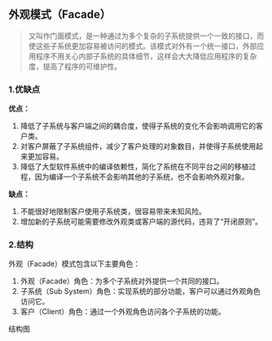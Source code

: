 ## 外观模式（Facade）
> 又叫作门面模式，是一种通过为多个复杂的子系统提供一个一致的接口，而使这些子系统更加容易被访问的模式。该模式对外有一个统一接口，外部应用程序不用关心内部子系统的具体细节，这样会大大降低应用程序的复杂度，提高了程序的可维护性。

### 1.优缺点
**优点：**
1. 降低了子系统与客户端之间的耦合度，使得子系统的变化不会影响调用它的客户类。
2. 对客户屏蔽了子系统组件，减少了客户处理的对象数目，并使得子系统使用起来更加容易。
3. 降低了大型软件系统中的编译依赖性，简化了系统在不同平台之间的移植过程，因为编译一个子系统不会影响其他的子系统，也不会影响外观对象。

**缺点：**
1. 不能很好地限制客户使用子系统类，很容易带来未知风险。
2. 增加新的子系统可能需要修改外观类或客户端的源代码，违背了“开闭原则”。

### 2.结构
外观（Facade）模式包含以下主要角色：
1. 外观（Facade）角色：为多个子系统对外提供一个共同的接口。
2. 子系统（Sub System）角色：实现系统的部分功能，客户可以通过外观角色访问它。
3. 客户（Client）角色：通过一个外观角色访问各个子系统的功能。

结构图


